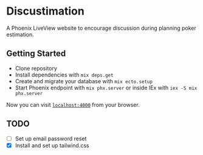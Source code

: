 # Discustimation
A Phoenix LiveView website to encourage discussion during planning poker estimation.

## Getting Started
  - Clone repository
  - Install dependencies with `mix deps.get`
  - Create and migrate your database with `mix ecto.setup`
  - Start Phoenix endpoint with `mix phx.server` or inside IEx with `iex -S mix phx.server`

Now you can visit [`localhost:4000`](http://localhost:4000) from your browser.

## TODO
  - [ ] Set up email password reset
  - [x] Install and set up tailwind.css
